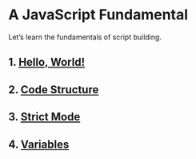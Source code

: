 # A JavaScript Fundamental

Let’s learn the fundamentals of script building.

## 1. [Hello, World!](./Hello,%20World!/)
## 2. [Code Structure](./Code%20Structure/)
## 3. [Strict Mode](./Strict%20Mode/)
## 4. [Variables](./Variables/)